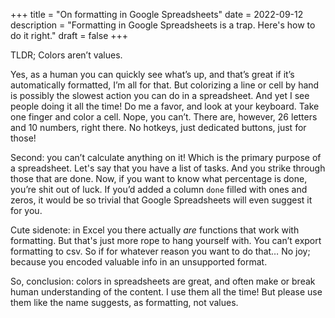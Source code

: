 +++
title = "On formatting in Google Spreadsheets"
date = 2022-09-12
description = "Formatting in Google Spreadsheets is a trap. Here's how to do it right."
draft = false
+++

TLDR; Colors aren’t values.

Yes, as a human you can quickly see what’s up, and that’s great if it’s automatically formatted, I’m
all for that. But colorizing a line or cell by hand is possibly the slowest action you can do in a
spreadsheet. And yet I see people doing it all the time! Do me a favor, and look at your keyboard.
Take one finger and color a cell. Nope, you can’t. There are, however, 26 letters and 10 numbers,
right there. No hotkeys, just dedicated buttons, just for those!

Second: you can’t calculate anything on it! Which is the primary purpose of a spreadsheet. Let's say
that you have a list of tasks. And you strike through those that are done. Now, if you want to know
what percentage is done, you’re shit out of luck. If you’d added a column `done` filled with ones
and zeros, it would be so trivial that Google Spreadsheets will even suggest it for you.

Cute sidenote: in Excel you there actually _are_ functions that work with formatting. But that's just more rope to hang yourself with. You can’t export formatting to csv. So if for whatever reason you want to do that… No joy;
because you encoded valuable info in an unsupported format.

So, conclusion: colors in spreadsheets are great, and often make or break human understanding of the
content. I use them all the time! But please use them like the name suggests, as formatting, not
values.
